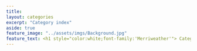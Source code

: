 ```yaml
---
title: 
layout: categories
excerpt: "Category index"
aside: true
feature_image: "../assets/imgs/Background.jpg"
feature_text: <h1 style="color:white;font-family:'Merriweather'"> Categories </h1>
---
```

